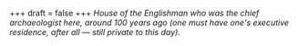 
+++
draft = false
+++
_House of the Englishman who was the chief archaeologist here, around 100 years ago (one must have one's executive residence, after all &mdash; still private to this day)._
